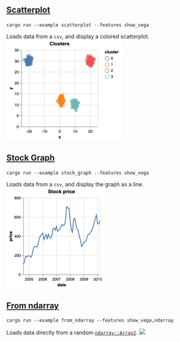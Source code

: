 ## [Scatterplot](https://github.com/davidB/vega_lite_3.rs/blob/master/examples/scatterplot.rs)

```
cargo run --example scatterplot --features show_vega
```
Loads data from a `csv`, and display a colored scatterplot.
<img src="https://raw.githubusercontent.com/davidB/vega_lite_3.rs/master/examples/res/screens/scatterplot.png">

## [Stock Graph](https://github.com/davidB/vega_lite_3.rs/blob/master/examples/stock_graph.rs)

```
cargo run --example stock_graph --features show_vega
```
Loads data from a `csv`, and display the graph as a line.
<img src="https://raw.githubusercontent.com/davidB/vega_lite_3.rs/master/examples/res/screens/stock_graph.png">

## [From ndarray](https://github.com/davidB/vega_lite_3.rs/blob/master/examples/from_ndarray.rs)

```
cargo run --example from_ndarray --features show_vega,ndarray
```
Loads data directly from a random [`ndarray::Array2`](https://docs.rs/ndarray/latest/ndarray/type.Array2.html).
<img src="https://raw.githubusercontent.com/davidB/vega_lite_3.rs/master/examples/res/screens/from_ndarray.png">
